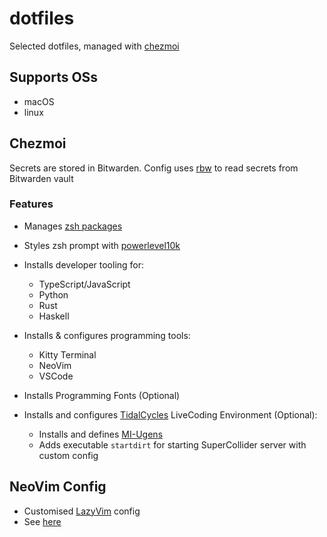 # dotfiles

Selected dotfiles, managed with [chezmoi](https://www.chezmoi.io/)

## Supports OSs

- macOS
- linux

## Chezmoi

Secrets are stored in Bitwarden. Config uses
[rbw](https://github.com/doy/rbw) to read secrets from Bitwarden vault

### Features

- Manages [zsh packages](./home/.chezmoiexternal.toml.tmpl)
- Styles zsh prompt with [powerlevel10k](https://github.com/romkatv/powerlevel10k)
- Installs developer tooling for:

  - TypeScript/JavaScript
  - Python
  - Rust
  - Haskell

- Installs & configures programming tools:

  - Kitty Terminal
  - NeoVim
  - VSCode

- Installs Programming Fonts (Optional)
- Installs and configures [TidalCycles](https://tidalcycles.org/) LiveCoding Environment (Optional):
  - Installs and defines [MI-Ugens](https://github.com/v7b1/mi-UGens/)
  - Adds executable `startdirt` for starting SuperCollider server with custom config

## NeoVim Config

- Customised [LazyVim](https://www.lazyvim.org/) config
- See [here](./home/dot_config/nvim)
